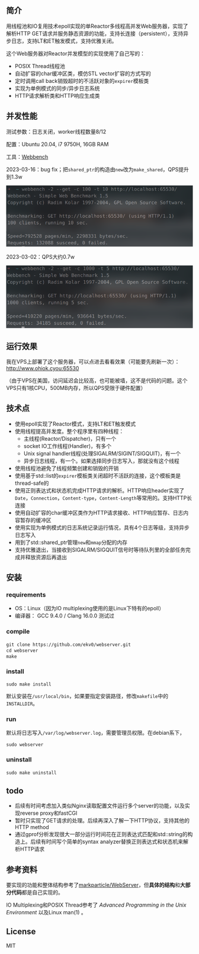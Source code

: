 ## 简介

用线程池和IO复用技术epoll实现的单Reactor多线程高并发Web服务器，实现了解析HTTP GET请求并服务静态资源的功能，支持长连接（persistent），支持异步日志，支持LT和ET触发模式，支持优雅关闭。

这个Web服务器对Reactor并发模型的实现使用了自己写的：

- POSIX Thread线程池
- 自动扩容的char缓冲区类，模仿STL vector扩容的方式写的
- 定时调用call back销毁超时的不活跃对象的`expirer`模板类
- 实现为单例模式的同步/异步日志系统
- HTTP请求解析类和HTTP响应生成类

## 并发性能

测试参数：日志关闭，worker线程数量8/12

配置：Ubuntu 20.04, i7 9750H, 16GB RAM

工具：[Webbench](http://home.tiscali.cz/~cz210552/webbench.html)

2023-03-16：bug fix；把`shared_ptr`的构造由`new`改为`make_shared`，QPS提升到1.3w

<img src="./screenshot/20230316/thread=12-accept=1-log=false/Screenshot_20230316_023923.png" alt="2.png" width="600" />

2023-03-02：QPS大约0.7w

<img src="./screenshot/20230302/1.png" alt="1.png" width="600" />

## 运行效果

我在VPS上部署了这个服务器，可以点进去看看效果（可能要先刷新一次）：<http://www.ohiok.cyou:65530>

（由于VPS在美国，访问延迟会比较高，也可能被墙，这不是代码的问题。这个VPS只有1核CPU，500MB内存，所以QPS受限于硬件配置）

## 技术点

- 使用epoll实现了Reactor模式，支持LT和ET触发模式
- 使用线程提高并发度。整个程序里有四种线程：
  - 主线程(Reactor/Dispatcher)，只有一个
  - socket IO工作线程(Handler)，有多个
  - Unix signal handler线程(处理SIGALRM/SIGINT/SIGQUIT)，有一个
  - 异步日志线程，有一个。如果选择同步日志写入，那就没有这个线程
- 使用线程池避免了线程频繁创建和销毁的开销
- 使用基于std::list的`expirer`模板类关闭超时不活跃的连接，这个模板类是thread-safe的
- 使用正则表达式和状态机完成HTTP请求的解析。HTTP响应header实现了`Date`，`Connection`，`Content-type`，`Content-Length`等常用的。支持HTTP长连接
- 使用自动扩容的char缓冲区类作为HTTP请求接收、HTTP响应暂存、日志内容暂存的缓冲区
- 使用实现为单例模式的日志系统记录运行情况，具有4个日志等级，支持异步日志写入
- 用到了std::shared_ptr管理`new`和`mmap`分配的内存
- 支持优雅退出，当接收到SIGALRM/SIGQUIT信号时等待队列里的全部任务完成并释放资源后再退出

## 安装

### requirements

- OS：Linux（因为IO multiplexing使用的是Linux下特有的epoll）
- 编译器： GCC 9.4.0 / Clang 16.0.0 测试过

### compile

```shell
git clone https://github.com/ekv0/webserver.git
cd webserver
make
```

### install

```shell
sudo make install
```

默认安装在`/usr/local/bin`，如果要指定安装路径，修改`makefile`中的`INSTALLDIR`。

### run

默认将日志写入`/var/log/webserver.log`，需要管理员权限。在debian系下，

```shell
sudo webserver
```

### uninstall

```shell
sudo make uninstall
```

## todo

- 后续有时间考虑加入类似Nginx读取配置文件运行多个server的功能，以及实现reverse proxy和fastCGI
- 暂时只实现了GET请求的处理。后续再深入了解一下HTTP协议，支持其他的HTTP method
- 通过gprof分析发现很大一部分运行时间花在正则表达式匹配和std::string的构造上。后续有时间写个简单的syntax analyzer替换正则表达式和状态机来解析HTTP请求

## 参考资料

要实现的功能和整体结构参考了[markparticle/WebServer](https://github.com/markparticle/WebServer)，但**具体的结构**和**大部分代码**都是自己实现的。

IO Multiplexing和POSIX Thread参考了 *Advanced Programming in the Unix Environment* 以及Linux man(1) 。

## License

MIT